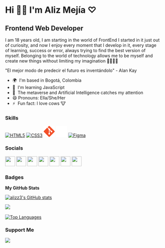 Hi 🐱‍💻 I'm Aliz Mejía ♡
====================================

Frontend Web Developer
----------------------

I am 18 years old, I am starting in the world of FrontEnd I started in it just out of curiosity, and now I enjoy every moment that I develop in it, every stage of learning, success or error, always trying to find the best version of myself. Belonging to the world of technology allows me to be myself and create new things without limiting my imagination 👩🏻‍🚀🚀 

  "El mejor modo de predecir el futuro es inventándolo" - Alan Kay

* 🌍  I'm based in Bogotá, Colombia
* 🧠  I'm learning JavaScript
* 🤖  The metaverse and Artificial Intelligence catches my attention
* 😄  Pronouns: Ella/She/Her
* ⚡  Fun fact: I love cows 🐮

### Skills

<p align="left">
<a href="https://developer.mozilla.org/en-US/docs/Glossary/HTML5" target="_blank" rel="noreferrer"><img src="https://raw.githubusercontent.com/danielcranney/readme-generator/main/public/icons/skills/html5-colored.svg" width="36" height="36" alt="HTML5" /></a>
<a href="https://www.w3.org/TR/CSS/#css" target="_blank" rel="noreferrer"><img src="https://raw.githubusercontent.com/danielcranney/readme-generator/main/public/icons/skills/css3-colored.svg" width="36" height="36" alt="CSS3" /></a>
<a href="https://git-scm.com/about" target="_blank" rel="noreferrer"><img src="https://raw.githubusercontent.com/alizz3/Los-padrinos-magicos/c6c7acdd03dbae59c9965ebdace508ad43027763/img/git-original.svg" width="36" height="36" alt="GIT" /></a>
<a href="https://git-scm.com/about" target="_blank" rel="noreferrer"><img src="https://raw.githubusercontent.com/alizz3/Los-padrinos-magicos/6f6ddf1ad67276ce76856b11bb57c2834c19d52d/img/github-original.svg" width="36" height="36" alt="GitHub" /></a>
<a href="https://www.figma.com/" target="_blank" rel="noreferrer"><img src="https://raw.githubusercontent.com/danielcranney/readme-generator/main/public/icons/skills/figma-colored.svg" width="36" height="36" alt="Figma" /></a>
<a href="https://www.figma.com/" target="_blank" rel="noreferrer"></a>
</p>


### Socials

<p align="left"> <a href="https://www.behance.com/alizz" target="_blank" rel="noreferrer"><img src="https://raw.githubusercontent.com/danielcranney/readme-generator/main/public/icons/socials/behance.svg" width="32" height="32" /></a> <a href="https://www.codepen.io/Aliizz" target="_blank" rel="noreferrer"><img src="https://raw.githubusercontent.com/danielcranney/readme-generator/main/public/icons/socials/codepen-dark.svg" width="32" height="32" /></a> <a href="https://www.dribbble.com/alizz_" target="_blank" rel="noreferrer"><img src="https://raw.githubusercontent.com/danielcranney/readme-generator/main/public/icons/socials/dribbble.svg" width="32" height="32" /></a> <a href="https://www.github.com/alizz3" target="_blank" rel="noreferrer"><img src="https://raw.githubusercontent.com/danielcranney/readme-generator/main/public/icons/socials/github-dark.svg" width="32" height="32" /></a> <a href="http://www.instagram.com/alizz._.m/" target="_blank" rel="noreferrer"><img src="https://raw.githubusercontent.com/danielcranney/readme-generator/main/public/icons/socials/instagram.svg" width="32" height="32" /></a> <a href="https://www.linkedin.com/in/aliz-mejía-353b831ab/" target="_blank" rel="noreferrer"><img src="https://raw.githubusercontent.com/danielcranney/readme-generator/main/public/icons/socials/linkedin.svg" width="32" height="32" /></a> <a href="https://www.stackoverflow.com/users/users/284385/aliz-mejía" target="_blank" rel="noreferrer"><img src="https://raw.githubusercontent.com/danielcranney/readme-generator/main/public/icons/socials/stackoverflow.svg" width="32" height="32" /></a>
</p>

### Badges

<b>My GitHub Stats</b>

<a href="http://www.github.com/alizz3"><img src="https://github-readme-stats.vercel.app/api?username=alizz3&show_icons=true&hide=&count_private=true&title_color=ec4899&text_color=ffffff&icon_color=ec4899&bg_color=000000&hide_border=true&show_icons=true" alt="alizz3's GitHub stats" /></a>

<a href="http://www.github.com/alizz3"><img src="https://github-readme-streak-stats.herokuapp.com/?user=alizz3&stroke=ffffff&background=000000&ring=ec4899&fire=ec4899&currStreakNum=ffffff&currStreakLabel=ec4899&sideNums=ffffff&sideLabels=ffffff&dates=ffffff&hide_border=true" /></a>

<a href="https://github.com/alizz3" align="left"><img src="https://github-readme-stats.vercel.app/api/top-langs/?username=alizz3&langs_count=10&title_color=ec4899&text_color=ffffff&icon_color=ec4899&bg_color=000000&hide_border=true&locale=en&custom_title=Top%20%Languages" alt="Top Languages" /></a>

### Support Me

<a href="https://www.buymeacoffee.com/alizz"><img src="https://cdn.buymeacoffee.com/buttons/v2/default-yellow.png" width="200" /></a>
